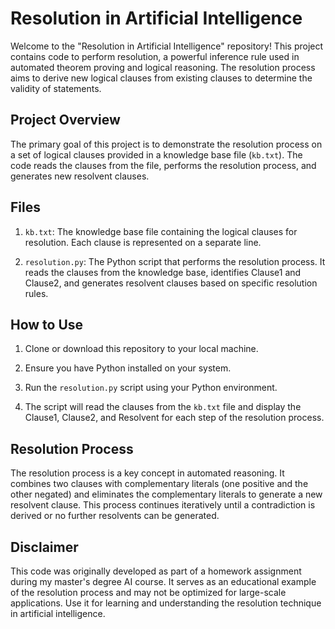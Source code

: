 # Resolution in Artificial Intelligence

Welcome to the "Resolution in Artificial Intelligence" repository! This project contains code to perform resolution, a powerful inference rule used in automated theorem proving and logical reasoning. The resolution process aims to derive new logical clauses from existing clauses to determine the validity of statements.

## Project Overview

The primary goal of this project is to demonstrate the resolution process on a set of logical clauses provided in a knowledge base file (`kb.txt`). The code reads the clauses from the file, performs the resolution process, and generates new resolvent clauses.

## Files

1. `kb.txt`: The knowledge base file containing the logical clauses for resolution. Each clause is represented on a separate line.

2. `resolution.py`: The Python script that performs the resolution process. It reads the clauses from the knowledge base, identifies Clause1 and Clause2, and generates resolvent clauses based on specific resolution rules.

## How to Use

1. Clone or download this repository to your local machine.

2. Ensure you have Python installed on your system.

3. Run the `resolution.py` script using your Python environment.

4. The script will read the clauses from the `kb.txt` file and display the Clause1, Clause2, and Resolvent for each step of the resolution process.

## Resolution Process

The resolution process is a key concept in automated reasoning. It combines two clauses with complementary literals (one positive and the other negated) and eliminates the complementary literals to generate a new resolvent clause. This process continues iteratively until a contradiction is derived or no further resolvents can be generated.

## Disclaimer

This code was originally developed as part of a homework assignment during my master's degree AI course. It serves as an educational example of the resolution process and may not be optimized for large-scale applications. Use it for learning and understanding the resolution technique in artificial intelligence.
